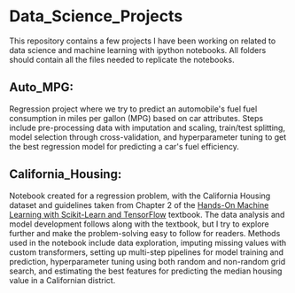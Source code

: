 # Data_Science_Projects

This repository contains a few projects I have been working on related to data science and machine learning with ipython notebooks. All folders should contain all the files needed to replicate the notebooks.  

## Auto_MPG:
Regression project where we try to predict an automobile's fuel fuel consumption in miles per gallon (MPG) based on car attributes. Steps include pre-processing data with imputation and scaling, train/test splitting, model selection through cross-validation, and hyperparameter tuning to get the best regression model for predicting a car's fuel efficiency.

## California_Housing:
Notebook created for a regression problem, with the California Housing dataset and guidelines taken from Chapter 2 of the [Hands-On Machine Learning with Scikit-Learn and TensorFlow](http://shop.oreilly.com/product/0636920052289.do) textbook. The data analysis and model development follows along with the textbook, but I try to explore further and make the problem-solving easy to follow for readers. Methods used in the notebook include data exploration, imputing missing values with custom transformers, setting up multi-step pipelines for model training and prediction, hyperparameter tuning using both random and non-random grid search, and estimating the best features for predicting the median housing value in a Californian district.
